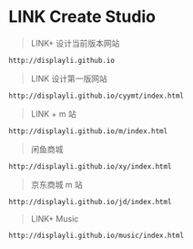 # LINK Create Studio

> LINK+ 设计当前版本网站
 ```
 http://displayli.github.io
 ```
 
> LINK 设计第一版网站
 ```
 http://displayli.github.io/cyymt/index.html
 ```
 
 > LINK + m 站
 ```
 http://displayli.github.io/m/index.html
 ```
 
> 闲鱼商城
 ```
 http://displayli.github.io/xy/index.html
 ```
 
> 京东商城 m 站
 ```
 http://displayli.github.io/jd/index.html
 ```
 
> LINK+ Music
 ```
 http://displayli.github.io/music/index.html
 ```
